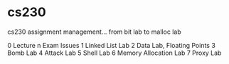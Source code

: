 # cs230
cs230 assignment management... from bit lab to malloc lab

0 Lecture n Exam Issues
1 Linked List Lab
2 Data  Lab, Floating Points
3 Bomb Lab
4 Attack Lab
5 Shell Lab
6 Memory Allocation Lab
7 Proxy Lab
